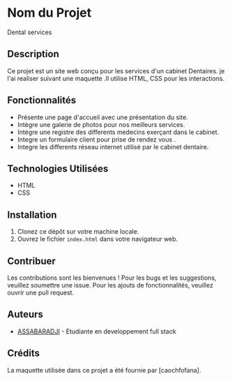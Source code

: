 # Nom du Projet
Dental services

## Description
Ce projet est un site web conçu pour les services d'un cabinet Dentaires. je l'ai realiser suivant une maquette .Il utilise HTML, CSS pour les interactions.

## Fonctionnalités

- Présente une page d'accueil avec une présentation du site.
- Intègre une galerie de photos pour nos meilleurs services.
- Intégre une registre des differents medecins exerçant dans le cabinet.
- Integre un formulaire client pour prise de rendez vous .
- Integre les differents réseau internet utilisé par le cabinet dentaire.


## Technologies Utilisées

- HTML
- CSS

## Installation

1. Clonez ce dépôt sur votre machine locale.
2. Ouvrez le fichier `index.html` dans votre navigateur web.

## Contribuer

Les contributions sont les bienvenues ! Pour les bugs et les suggestions, veuillez soumettre une issue. Pour les ajouts de fonctionnalités, veuillez ouvrir une pull request.

## Auteurs

- [ASSABARADJI](https://github.com/AssaBaradji/tp1-site-html-css.git) - Etudiante en developpement full stack

## Crédits

La maquette utilisée dans ce projet a été fournie par [caochfofana].




